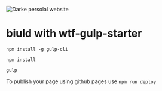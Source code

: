 ![Darke persolal website](src/assets/img/cover.pmg)


# biuld with wtf-gulp-starter

`npm install -g gulp-cli`

`npm install`

`gulp`

To publish your page using github pages use `npm run deploy`
